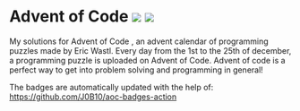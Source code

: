 # Advent of Code ![](https://img.shields.io/badge/day%20📅-17-blue)      ![](https://img.shields.io/badge/stars%20⭐-31-yellow)  
My solutions for Advent of Code , an advent calendar of programming puzzles made by Eric Wastl. Every day from the 1st to the 25th of december, a programming puzzle is uploaded on Advent of Code. Advent of code is a perfect way to get into problem solving and programming in general!

The badges are automatically updated with the help of: https://github.com/J0B10/aoc-badges-action
